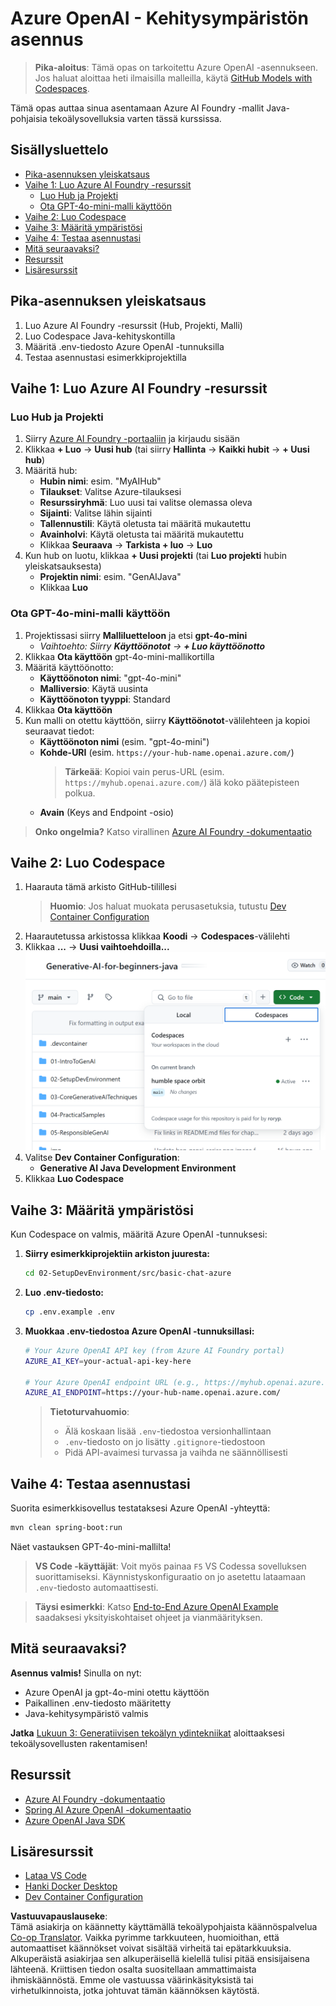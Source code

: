 <!--
CO_OP_TRANSLATOR_METADATA:
{
  "original_hash": "e00bbea0f95c611aa3bec676d23e8b43",
  "translation_date": "2025-07-21T19:35:30+00:00",
  "source_file": "02-SetupDevEnvironment/getting-started-azure-openai.md",
  "language_code": "fi"
}
-->
# Azure OpenAI - Kehitysympäristön asennus

> **Pika-aloitus**: Tämä opas on tarkoitettu Azure OpenAI -asennukseen. Jos haluat aloittaa heti ilmaisilla malleilla, käytä [GitHub Models with Codespaces](./README.md#quick-start-cloud).

Tämä opas auttaa sinua asentamaan Azure AI Foundry -mallit Java-pohjaisia tekoälysovelluksia varten tässä kurssissa.

## Sisällysluettelo

- [Pika-asennuksen yleiskatsaus](../../../02-SetupDevEnvironment)
- [Vaihe 1: Luo Azure AI Foundry -resurssit](../../../02-SetupDevEnvironment)
  - [Luo Hub ja Projekti](../../../02-SetupDevEnvironment)
  - [Ota GPT-4o-mini-malli käyttöön](../../../02-SetupDevEnvironment)
- [Vaihe 2: Luo Codespace](../../../02-SetupDevEnvironment)
- [Vaihe 3: Määritä ympäristösi](../../../02-SetupDevEnvironment)
- [Vaihe 4: Testaa asennustasi](../../../02-SetupDevEnvironment)
- [Mitä seuraavaksi?](../../../02-SetupDevEnvironment)
- [Resurssit](../../../02-SetupDevEnvironment)
- [Lisäresurssit](../../../02-SetupDevEnvironment)

## Pika-asennuksen yleiskatsaus

1. Luo Azure AI Foundry -resurssit (Hub, Projekti, Malli)
2. Luo Codespace Java-kehityskontilla
3. Määritä .env-tiedosto Azure OpenAI -tunnuksilla
4. Testaa asennustasi esimerkkiprojektilla

## Vaihe 1: Luo Azure AI Foundry -resurssit

### Luo Hub ja Projekti

1. Siirry [Azure AI Foundry -portaaliin](https://ai.azure.com/) ja kirjaudu sisään
2. Klikkaa **+ Luo** → **Uusi hub** (tai siirry **Hallinta** → **Kaikki hubit** → **+ Uusi hub**)
3. Määritä hub:
   - **Hubin nimi**: esim. "MyAIHub"
   - **Tilaukset**: Valitse Azure-tilauksesi
   - **Resurssiryhmä**: Luo uusi tai valitse olemassa oleva
   - **Sijainti**: Valitse lähin sijainti
   - **Tallennustili**: Käytä oletusta tai määritä mukautettu
   - **Avainholvi**: Käytä oletusta tai määritä mukautettu
   - Klikkaa **Seuraava** → **Tarkista + luo** → **Luo**
4. Kun hub on luotu, klikkaa **+ Uusi projekti** (tai **Luo projekti** hubin yleiskatsauksesta)
   - **Projektin nimi**: esim. "GenAIJava"
   - Klikkaa **Luo**

### Ota GPT-4o-mini-malli käyttöön

1. Projektissasi siirry **Malliluetteloon** ja etsi **gpt-4o-mini**
   - *Vaihtoehto: Siirry **Käyttöönotot** → **+ Luo käyttöönotto***
2. Klikkaa **Ota käyttöön** gpt-4o-mini-mallikortilla
3. Määritä käyttöönotto:
   - **Käyttöönoton nimi**: "gpt-4o-mini"
   - **Malliversio**: Käytä uusinta
   - **Käyttöönoton tyyppi**: Standard
4. Klikkaa **Ota käyttöön**
5. Kun malli on otettu käyttöön, siirry **Käyttöönotot**-välilehteen ja kopioi seuraavat tiedot:
   - **Käyttöönoton nimi** (esim. "gpt-4o-mini")
   - **Kohde-URI** (esim. `https://your-hub-name.openai.azure.com/`) 
      > **Tärkeää**: Kopioi vain perus-URL (esim. `https://myhub.openai.azure.com/`) älä koko päätepisteen polkua.
   - **Avain** (Keys and Endpoint -osio)

> **Onko ongelmia?** Katso virallinen [Azure AI Foundry -dokumentaatio](https://learn.microsoft.com/azure/ai-foundry/how-to/create-projects?tabs=ai-foundry&pivots=hub-project)

## Vaihe 2: Luo Codespace

1. Haarauta tämä arkisto GitHub-tilillesi
   > **Huomio**: Jos haluat muokata perusasetuksia, tutustu [Dev Container Configuration](../../../.devcontainer/devcontainer.json)
2. Haarautetussa arkistossa klikkaa **Koodi** → **Codespaces**-välilehti
3. Klikkaa **...** → **Uusi vaihtoehdoilla...**
![codespace-vaihtoehtojen luominen](../../../translated_images/codespaces.9945ded8ceb431a58e8bee7f212e8c62b55733b7e302fd58194fadc95472fa3c.fi.png)
4. Valitse **Dev Container Configuration**: 
   - **Generative AI Java Development Environment**
5. Klikkaa **Luo Codespace**

## Vaihe 3: Määritä ympäristösi

Kun Codespace on valmis, määritä Azure OpenAI -tunnuksesi:

1. **Siirry esimerkkiprojektiin arkiston juuresta:**
   ```bash
   cd 02-SetupDevEnvironment/src/basic-chat-azure
   ```

2. **Luo .env-tiedosto:**
   ```bash
   cp .env.example .env
   ```

3. **Muokkaa .env-tiedostoa Azure OpenAI -tunnuksillasi:**
   ```bash
   # Your Azure OpenAI API key (from Azure AI Foundry portal)
   AZURE_AI_KEY=your-actual-api-key-here
   
   # Your Azure OpenAI endpoint URL (e.g., https://myhub.openai.azure.com/)
   AZURE_AI_ENDPOINT=https://your-hub-name.openai.azure.com/
   ```

   > **Tietoturvahuomio**: 
   > - Älä koskaan lisää `.env`-tiedostoa versionhallintaan
   > - `.env`-tiedosto on jo lisätty `.gitignore`-tiedostoon
   > - Pidä API-avaimesi turvassa ja vaihda ne säännöllisesti

## Vaihe 4: Testaa asennustasi

Suorita esimerkkisovellus testataksesi Azure OpenAI -yhteyttä:

```bash
mvn clean spring-boot:run
```

Näet vastauksen GPT-4o-mini-mallilta!

> **VS Code -käyttäjät**: Voit myös painaa `F5` VS Codessa sovelluksen suorittamiseksi. Käynnistyskonfiguraatio on jo asetettu lataamaan `.env`-tiedosto automaattisesti.

> **Täysi esimerkki**: Katso [End-to-End Azure OpenAI Example](./src/basic-chat-azure/README.md) saadaksesi yksityiskohtaiset ohjeet ja vianmäärityksen.

## Mitä seuraavaksi?

**Asennus valmis!** Sinulla on nyt:
- Azure OpenAI ja gpt-4o-mini otettu käyttöön
- Paikallinen .env-tiedosto määritetty
- Java-kehitysympäristö valmis

**Jatka** [Lukuun 3: Generatiivisen tekoälyn ydintekniikat](../03-CoreGenerativeAITechniques/README.md) aloittaaksesi tekoälysovellusten rakentamisen!

## Resurssit

- [Azure AI Foundry -dokumentaatio](https://learn.microsoft.com/azure/ai-services/)
- [Spring AI Azure OpenAI -dokumentaatio](https://docs.spring.io/spring-ai/reference/api/clients/azure-openai-chat.html)
- [Azure OpenAI Java SDK](https://learn.microsoft.com/java/api/overview/azure/ai-openai-readme)

## Lisäresurssit

- [Lataa VS Code](https://code.visualstudio.com/Download)
- [Hanki Docker Desktop](https://www.docker.com/products/docker-desktop)
- [Dev Container Configuration](../../../.devcontainer/devcontainer.json)

**Vastuuvapauslauseke**:  
Tämä asiakirja on käännetty käyttämällä tekoälypohjaista käännöspalvelua [Co-op Translator](https://github.com/Azure/co-op-translator). Vaikka pyrimme tarkkuuteen, huomioithan, että automaattiset käännökset voivat sisältää virheitä tai epätarkkuuksia. Alkuperäistä asiakirjaa sen alkuperäisellä kielellä tulisi pitää ensisijaisena lähteenä. Kriittisen tiedon osalta suositellaan ammattimaista ihmiskäännöstä. Emme ole vastuussa väärinkäsityksistä tai virhetulkinnoista, jotka johtuvat tämän käännöksen käytöstä.